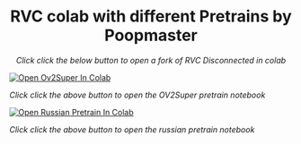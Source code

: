 <div align="center"> <h1> RVC colab with different Pretrains by Poopmaster </h1> 
 
 _Click click the below button to open a fork of RVC Disconnected in colab_
</div>

<a target="_blank" href="https://colab.research.google.com/github/poiqazwsx/RVC-Notebooks/blob/main/RVC_v2_Disconnected-ORVCOv2Super.ipynb">
  <img src="https://colab.research.google.com/assets/colab-badge.svg" alt="Open Ov2Super In Colab"/>
</a> 
 
 _Click click the above button to open the OV2Super pretrain notebook_
</div>

 <a target="_blank" href="https://colab.research.google.com/github/poiqazwsx/RVC-Notebooks/blob/main/RVC_v2_Disconnected_ORVCSnowie_RuPretrain.ipynb">
  <img src="https://colab.research.google.com/assets/colab-badge.svg" alt="Open Russian Pretrain In Colab"/>
</a> 
 
 _Click click the above button to open the russian pretrain notebook_
</div>
